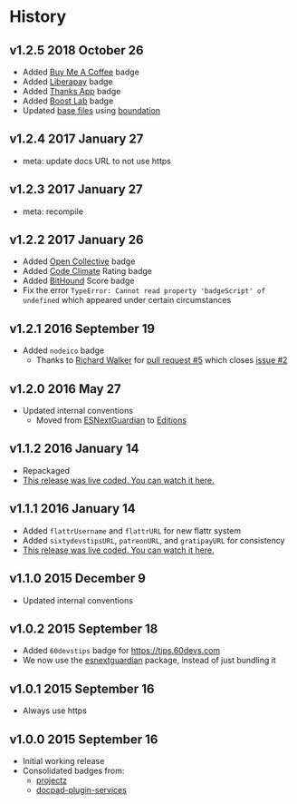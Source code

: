 # History

## v1.2.5 2018 October 26
- Added [Buy Me A Coffee](https://buymeacoffee.com) badge
- Added [Liberapay](https://liberapay.com) badge
- Added [Thanks App](https://givethanks.app) badge
- Added [Boost Lab](https://boost-lab.app) badge
- Updated [base files](https://github.com/bevry/base) using [boundation](https://github.com/bevry/boundation)

## v1.2.4 2017 January 27
- meta: update docs URL to not use https

## v1.2.3 2017 January 27
- meta: recompile

## v1.2.2 2017 January 26
- Added [Open Collective](https://opencollective.com) badge
- Added [Code Climate](https://codeclimate.com) Rating badge
- Added [BitHound](https://bithound.io) Score badge
- Fix the error `TypeError: Cannot read property 'badgeScript' of undefined` which appeared under certain circumstances

## v1.2.1 2016 September 19
- Added `nodeico` badge
  - Thanks to [Richard Walker](https://github.com/digitalsadhu) for [pull request #5](https://github.com/bevry/badges/pull/5) which closes [issue #2](https://github.com/bevry/badges/issues/2)

## v1.2.0 2016 May 27
- Updated internal conventions
  - Moved from [ESNextGuardian](https://github.com/bevry/esnextguardian) to [Editions](https://github.com/bevry/editions)

## v1.1.2 2016 January 14
- Repackaged
- [This release was live coded. You can watch it here.](https://plus.google.com/u/0/b/100631142988286661025/events/c9k1pidfui89hfa39cr5831dmi8)

## v1.1.1 2016 January 14
- Added `flattrUsername` and `flattrURL` for new flattr system
- Added `sixtydevstipsURL`, `patreonURL`, and `gratipayURL` for consistency
- [This release was live coded. You can watch it here.](https://plus.google.com/u/0/b/100631142988286661025/events/c9k1pidfui89hfa39cr5831dmi8)

## v1.1.0 2015 December 9
- Updated internal conventions

## v1.0.2 2015 September 18
- Added `60devstips` badge for https://tips.60devs.com
- We now use the [esnextguardian](https://github.com/bevry/esnextguardian) package, instead of just bundling it

## v1.0.1 2015 September 16
- Always use https

## v1.0.0 2015 September 16
- Initial working release
- Consolidated badges from:
	- [projectz](https://github.com/bevry/projectz)
	- [docpad-plugin-services](https://github.com/docpad/docpad-plugin-services)
